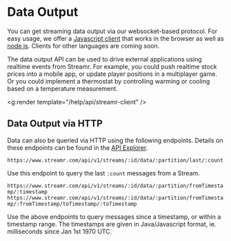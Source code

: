<a name="data-output"></a>
# Data Output

You can get streaming data output via our websocket-based protocol. For easy usage, we offer a [Javascript client](#js-client) that works in the browser as well as [node.js](https://nodejs.org). Clients for other languages are coming soon.

The data output API can be used to drive external applications using realtime events from Streamr. For example, you could push realtime stock prices into a mobile app, or update player positions in a multiplayer game. Or you could implement a thermostat by controlling warming or cooling based on a temperature measurement.

<g:render template="/help/api/streamr-client" />

## Data Output via HTTP

Data can also be queried via HTTP using the following endpoints. Details on these endpoints can be found in the [API Explorer](#api-explorer).

`https://www.streamr.com/api/v1/streams/:id/data/:partition/last/:count`

Use this endpoint to query the last `:count` messages from a Stream.

`https://www.streamr.com/api/v1/streams/:id/data/:partition/fromTimestamp/:timestamp`
`https://www.streamr.com/api/v1/streams/:id/data/:partition/fromTimestamp/:fromTimestamp/toTimestamp/:toTimestamp`

Use the above endpoints to query messages since a timestamp, or within a timestamp range. The timestamps are given in Java/Javascript format, ie. milliseconds since Jan 1st 1970 UTC.
